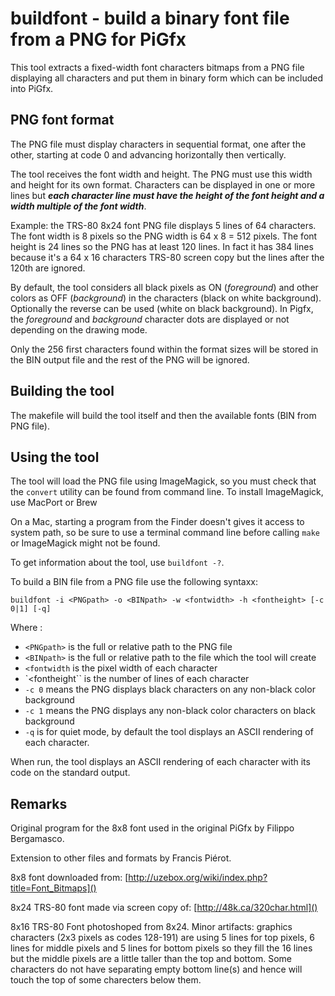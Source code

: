 # buildfont - build a binary font file from a PNG for PiGfx

This tool extracts a fixed-width font characters bitmaps from a PNG file displaying all characters and put them in binary form which can be included into PiGfx.

## PNG font format

The PNG file must display characters in sequential format, one after the other, starting at code 0 and advancing horizontally then vertically. 

The tool receives the font width and height. The PNG must use this width and height for its own format. Characters can be displayed in one or more lines but ***each character line must have the height of the font height and a width multiple of the font width***. 

Example: the TRS-80 8x24 font PNG file displays 5 lines of 64 characters. The font width is 8 pixels so the PNG width is 64 x 8 = 512 pixels. The font height is 24 lines so the PNG has at least 120 lines. In fact it has 384 lines because it's a 64 x 16 characters TRS-80 screen copy but the lines after the 120th are ignored.

By default, the tool considers all black pixels as ON (*foreground*) and other colors as OFF (*background*) in the characters (black on white background). Optionally the reverse can be used (white on black background). In Pigfx, the *foreground* and *background* character dots are displayed or not depending on the drawing mode.

Only the 256 first characters found within the format sizes will be stored in the BIN output file and the rest of the PNG will be ignored.

## Building the tool

The makefile will build the tool itself and then the available fonts (BIN from PNG file).

## Using the tool

The tool will load the PNG file using ImageMagick, so you must check that the `convert` utility can be found from command line. To install ImageMagick, use MacPort or Brew

On a Mac, starting a program from the Finder doesn't gives it access to system path, so be sure to use a terminal command line before calling `make` or ImageMagick might not be found.

To get information about the tool, use `buildfont -?`.

To build a BIN file from a PNG file use the following syntaxx:

`buildfont -i <PNGpath> -o <BINpath> -w <fontwidth> -h <fontheight> [-c 0|1] [-q]`

Where :

* `<PNGpath>` is the full or relative path to the PNG file
* `<BINpath>` is the full or relative path to the file which the tool will create
* `<fontwidth` is the pixel width of each character
* `<fontheight`` is the number of lines of each character
* `-c 0` means the PNG displays black characters on any non-black color background
* `-c 1` means the PNG displays any non-black color characters on black background 
* `-q` is for quiet mode, by default the tool displays an ASCII rendering of each character.

When run, the tool displays an ASCII rendering of each character with its code on the standard output.

## Remarks

Original program for the 8x8 font used in the original PiGfx by Filippo Bergamasco.

Extension to other files and formats by Francis Piérot.

8x8 font downloaded from:
[http://uzebox.org/wiki/index.php?title=Font_Bitmaps]()

8x24 TRS-80 font made via screen copy of:
[http://48k.ca/320char.html]()

8x16 TRS-80 Font photoshoped from 8x24. Minor artifacts: graphics characters (2x3 pixels as codes 128-191) are using 5 lines for top pixels, 6 lines for middle pixels and 5 lines for bottom pixels so they fill the 16 lines but the middle pixels are a little taller than the top and bottom. Some characters do not have separating empty bottom line(s) and hence will touch the top of some charecters below them.
